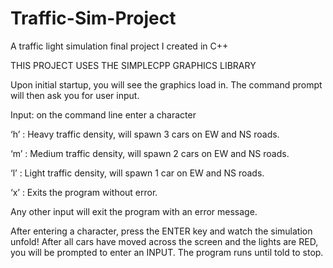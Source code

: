 # Traffic-Sim-Project
A traffic light simulation final project I created in C++

THIS PROJECT USES THE SIMPLECPP GRAPHICS LIBRARY

Upon initial startup, you will see the graphics load in. The command prompt will then ask you for user input.

Input: on the command line enter a character

‘h’ : Heavy traffic density, will spawn 3 cars on EW and NS roads.

‘m’ : Medium traffic density, will spawn 2 cars on EW and NS roads.

‘l’ : Light traffic density, will spawn 1 car on EW and NS roads.

‘x’ : Exits the program without error.

Any other input will exit the program with an error message.

After entering a character, press the ENTER key and watch the simulation unfold! After all cars have moved across the screen and the lights are RED, you will be prompted to enter an INPUT. The program runs until told to stop.
